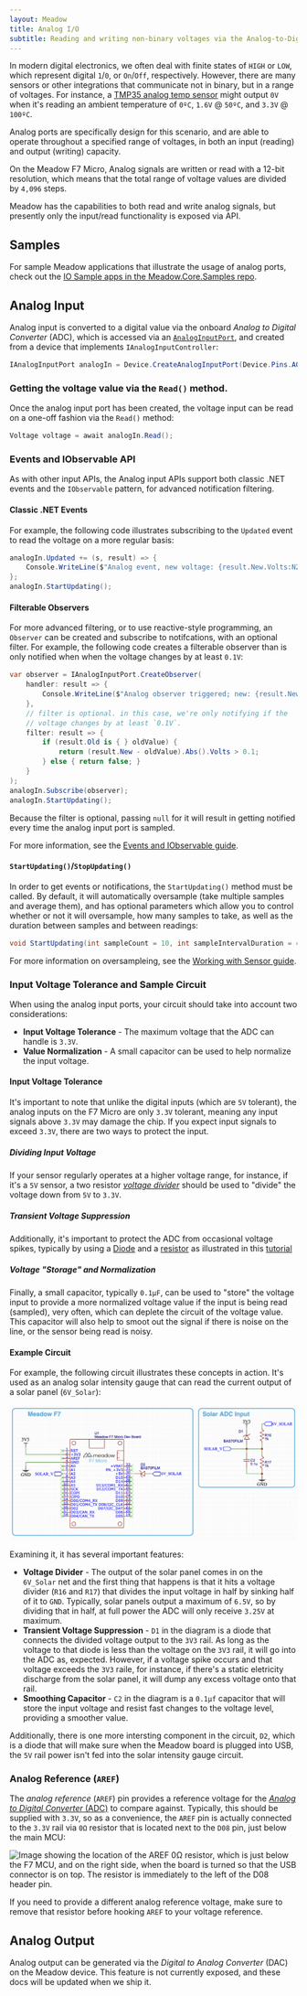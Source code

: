```yaml
---
layout: Meadow
title: Analog I/O
subtitle: Reading and writing non-binary voltages via the Analog-to-Digital Converter (ADC), and Digital-to-Analog Converter (DAC).
---
```


In modern digital electronics, we often deal with finite states of `HIGH` or `LOW`, which represent digital `1`/`0`, or `On`/`Off`, respectively. However, there are many sensors or other integrations that communicate not in binary, but in a range of voltages. For instance, a [TMP35 analog temp sensor](/docs/api/Meadow.Foundation/Meadow.Foundation.Sensors.Temperature.AnalogTemperature.html) might output `0V` when it's reading an ambient temperature of `0ºC`, `1.6V` @ `50ºC`, and `3.3V` @ `100ºC`.

Analog ports are specifically design for this scenario, and are able to operate throughout a specified range of voltages, in both an input (reading) and output (writing) capacity. 

On the Meadow F7 Micro, Analog signals are written or read with a 12-bit resolution, which means that the total range of voltage values are divided by `4,096` steps.

Meadow has the capabilities to both read and write analog signals, but presently only the input/read functionality is exposed via API.

## Samples

For sample Meadow applications that illustrate the usage of analog ports, check out the [IO Sample apps in the Meadow.Core.Samples repo](https://github.com/WildernessLabs/Meadow.Core.Samples/tree/main/Source/Meadow.Core.Samples/IO).

## Analog Input

Analog input is converted to a digital value via the onboard _Analog to Digital Converter_ (ADC), which is accessed via an [`AnalogInputPort`](/docs/api/Meadow/Meadow.Hardware.AnalogInputPort.html), and created from a device that implements `IAnalogInputController`:

```csharp
IAnalogInputPort analogIn = Device.CreateAnalogInputPort(Device.Pins.A02);
```

### Getting the voltage value via the `Read()` method.

Once the analog input port has been created, the voltage input can be read on a one-off fashion via the `Read()` method:

```csharp
Voltage voltage = await analogIn.Read();
```

### Events and IObservable API

As with other input APIs, the Analog input APIs support both classic .NET events and the `IObservable` pattern, for advanced notification filtering. 

#### Classic .NET Events

For example, the following code illustrates subscribing to the `Updated` event to read the voltage on a more regular basis:

```csharp
analogIn.Updated += (s, result) => {
    Console.WriteLine($"Analog event, new voltage: {result.New.Volts:N2}V, old: {result.Old?.Volts:N2}V");
};
analogIn.StartUpdating();
```

#### Filterable Observers

For more advanced filtering, or to use reactive-style programming, an `Observer` can be created and subscribe to notifcations, with an optional filter. For example, the following code creates a filterable observer than is only notified when when the voltage changes by at least `0.1V`:

```csharp
var observer = IAnalogInputPort.CreateObserver(
    handler: result => {
        Console.WriteLine($"Analog observer triggered; new: {result.New.Volts:n2}V, old: {result.Old?.Volts:n2}V");
    },
    // filter is optional. in this case, we're only notifying if the
    // voltage changes by at least `0.1V`.
    filter: result => {
        if (result.Old is { } oldValue) {
            return (result.New - oldValue).Abs().Volts > 0.1;
        } else { return false; }
    }
);
analogIn.Subscribe(observer);
analogIn.StartUpdating();
```

Because the filter is optional, passing `null` for it will result in getting notified every time the analog input port is sampled.

For more information, see the [Events and IObservable guide](/Meadow/Meadow_Basics/Events_and_IObservable/).

#### `StartUpdating()`/`StopUpdating()`

In order to get events or notifications, the `StartUpdating()` method must be called. By default, it will automatically oversample (take multiple samples and average them), and has optional parameters which allow you to control whether or not it will oversample, how many samples to take, as well as the duration between samples and between readings:

```csharp
void StartUpdating(int sampleCount = 10, int sampleIntervalDuration = 40, int standbyDuration = 100);
```

For more information on oversampleing, see the [Working with Sensor guide](/Meadow/Meadow.Foundation/Working_with_Sensors/).


### Input Voltage Tolerance and Sample Circuit

When using the analog input ports, your circuit should take into account two considerations:

 * **Input Voltage Tolerance** - The maximum voltage that the ADC can handle is `3.3V`.
 * **Value Normalization** - A small capacitor can be used to help normalize the input voltage.

#### Input Voltage Tolerance

It's important to note that unlike the digital inputs (which are `5V` tolerant), the analog inputs on the F7 Micro are only `3.3V` tolerant, meaning any input signals above `3.3V` may damage the chip. If you expect input signals to exceed `3.3V`, there are two ways to protect the input.

##### Dividing Input Voltage

If your sensor regularly operates at a higher voltage range, for instance, if it's a `5V` sensor, a two resistor [_voltage divider_](/Hardware/Tutorials/Electronics/Part5/Level_Shifting_Lab/) should be used to "divide" the voltage down from `5V` to `3.3V`.

##### Transient Voltage Suppression

Additionally, it's important to protect the ADC from occasional voltage spikes, typically by using a [Diode](/Hardware/Tutorials/Electronics/Part6/General_Diodes) and a [resistor](/Hardware/Tutorials/Electronics/Part4/Resistance/) as illustrated in this [tutorial](https://www.electroniclinic.com/input-overvoltage-protection-for-arduino-inputs-using-a-zener-diode/)

##### Voltage "Storage" and Normalization

Finally, a small capacitor, typically `0.1µF`, can be used to "store" the voltage input to provide a more normalized voltage value if the input is being read (sampled), very often, which can deplete the circuit of the voltage value. This capacitor will also help to smoot out the signal if there is noise on the line, or the sensor being read is noisy.

#### Example Circuit

For example, the following circuit illustrates these concepts in action. It's used as an analog solar intensity gauge that can read the current output of a solar panel (`6V_Solar`):

![](AnalogInputCircuit.png)

Examining it, it has several important features:

 * **Voltage Divider** - The output of the solar panel comes in on the `6V_Solar` net and the first thing that happens is that it hits a voltage divider (`R16` and `R17`) that divides the input voltage in half by sinking half of it to `GND`. Typically, solar panels output a maximum of `6.5V`, so by dividing that in half, at full power the ADC will only receive `3.25V` at maximum. 
 * **Transient Voltage Suppression** - `D1` in the diagram is a diode that connects the divided voltage output to the `3V3` rail. As long as the voltage to that diode is less than the voltage on the `3V3` rail, it will go into the ADC as, expected. However, if a voltage spike occurs and that voltage exceeds the `3V3` raile, for instance, if there's a static eletricity discharge from the solar panel, it will dump any excess voltage onto that rail.
 * **Smoothing Capacitor** - `C2` in the diagram is a `0.1µf` capacitor that will store the input voltage and resist fast changes to the voltage level, providing a smoother value.

Additionally, there is one more intersting component in the circuit, `D2`, which is a diode that will make sure when the Meadow board is plugged into USB, the `5V` rail power isn't fed into the solar intensity gauge circuit.

### Analog Reference (`AREF`)

The _analog reference_ (`AREF`) pin provides a reference voltage for the [_Analog to Digital Converter_ (ADC)](/Meadow/Meadow_Basics/IO/Analog/) to compare against. Typically, this should be supplied with `3.3V`, so as a convenience, the `AREF` pin is actually connected to the `3.3V` rail via `0Ω` resistor that is located next to the `D08` pin, just below the main MCU:

![Image showing the location of the AREF 0Ω resistor, which is just below the F7 MCU, and on the right side, when the board is turned so that the USB connector is on top. The resistor is immediately to the left of the D08 header pin.](/Common_Files/F7_Micro_AREF_Resistor.svg)

If you need to provide a different analog reference voltage, make sure to remove that resistor before hooking `AREF` to your voltage reference.

## Analog Output

Analog output can be generated via the _Digital to Analog Converter_ (DAC) on the Meadow device. This feature is not currently exposed, and these docs will be updated when we ship it.